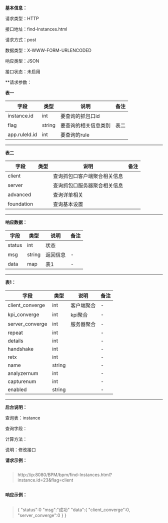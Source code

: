 **基本信息：**

请求类型：HTTP

接口地址：find-Instances.html

请求方式：post

数据类型：X-WWW-FORM-URLENCODED

响应类型：JSON

接口状态：未启用

**请求参数：

**表一**

| **字段** | **类型** | **说明** | **备注** |
| --- | --- | --- | --- |
| instance.id| int | 要查询的抓包口id| |
| flag| string | 要查询的相关信息类别 |表二 |
| app.ruleId.id| int | 要查询的rule| |
---

**表二**

| **字段** | **类型** | **说明** | **备注** |
| --- | --- | --- | --- |
| client| | 查询抓包口客户端聚合相关信息| |
| server| | 查询抓包口服务器聚合相关信息 | |
| advanced| | 查询详单相关| |
| foundation| | 查询基本设置| |


---

**响应数据：**

| **字段** | **类型** | **说明** | **备注** |
| --- | --- | --- | --- |
| status | int | 状态| |
| msg | string | 返回信息 | - |
| data| map| 表1 | - |
---

**表1：**

| **字段** | **类型** | **说明** | **备注** |
| --- | --- | --- | --- |
| client_converge| int| 客户端聚合 | - |
| kpi_converge| int| kpi聚合 | - |
| server_converge| int| 服务器聚合 | - |
| repeat| int|  | - |
| details| int|  | - |
| handshake| int|  | - |
| retx| int|  | - |
| name| string |  | - |
| analyzernum| int|  | - |
| capturenum| int|  | - |
| enabled| string |  | - |

---

**后台说明：**

查询表：instance

查询字段：

计算方法：

说明：修改接口

**请求示例：**

> ```js

> http://ip:8080/BPM/bpm/find-Instances.html?instance.id=23&flag=client

> ```

**响应示例：**

> ```js

> {
> "status":0
> "msg":"成功"
> "data":{
>       "client_converge":0,
>       "server_converge":0
>    }
> }

> ```


